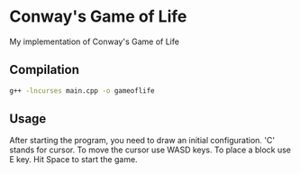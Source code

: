 # Conway's Game of Life
My implementation of Conway's Game of Life

## Compilation

```bash
g++ -lncurses main.cpp -o gameoflife
```

## Usage
After starting the program, you need to draw an initial configuration. 'C' stands for cursor. To move the cursor use WASD keys. To place a block use E key. Hit Space to start the game.
